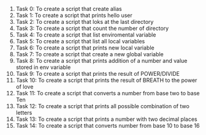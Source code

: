 1. Task 0: To create a script that create alias
2. Task 1: To create a script that prints hello user
3. Task 2: To create a script that loks at the last directory
4. Task 3: To  create a script that count the number of directory
5. Task 4: To create a script that list enviromental variable
6. Task 5: To create a script that list all local variables
7. Task 6: To create a script that prints new local variable
8. Task 7: To create a script that create a new global variable
9. Task 8: To create a script that prints addition of a number and value stored in env variable
10. Task 9: To create a script that prints the result of POWER/DIVIDE
11. Task 10: To create a script that prints the result of BREATH to the power of love
12. Task 11: To create a script that converts a number from base two to base Ten
13. Task 12: To create a script that prints all possible combination of two letters
14. Task 13: To create a script that prints a number with two decimal places
15. Task 14: To create a script that converts number from base 10 to base 16
